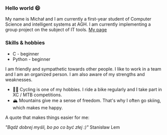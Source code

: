 ### Hello world 😄 ###
My name is Michał and I am currently a first-year student of Computer Science and intelligent systems at AGH.
I am currently implementing a group project on the subject of IT tools.
[My page](https://mkoczkodaj.github.io/)
### Skills & hobbies ###
- C - beginner
- Python - beginner

I am friendly and sympathetic towards other people. I like to work in a team and I am an organized person. I am also aware of my strengths and weaknesses.

- :biking_man:	Cycling is one of my hobbies. I ride a bike regularly and I take part in XC / MTB competitions.
- :mountain_snow:	Mountains give me a sense of freedom. That's why I often go skiing, which makes me happy.

A quote that makes things easier for me:

*"Bądź dobrej myśli, bo po co być złej :)"* Stanisław Lem 
<!--
**mkoczkodaj/mkoczkodaj** is a ✨ _special_ ✨ repository because its `README.md` (this file) appears on your GitHub profile.

Here are some ideas to get you started:

- 🔭 I’m currently working on ...
- 🌱 I’m currently learning ...
- 👯 I’m looking to collaborate on ...
- 🤔 I’m looking for help with ...
- 💬 Ask me about ...
- 📫 How to reach me: ...
- 😄 Pronouns: ...
- ⚡ Fun fact: ...
-->
